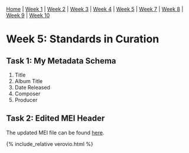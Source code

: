 [Home](README.md) | [Week 1](week1.md) | [Week 2](week2.md) | [Week 3](week3.md) | [Week 4](week4.md) | [Week 5](week5.md) | [Week 7](week7.md) | [Week 8](week8.md) | [Week 9](week9.md) | [Week 10](week10.md)

# Week 5: Standards in Curation
## Task 1: My Metadata Schema
1. Title
2. Album Title
3. Date Released
4. Composer
5. Producer

## Task 2: Edited MEI Header
The updated MEI file can be found [here](data/mirrorball_update.mei).

{% include_relative verovio.html %}

